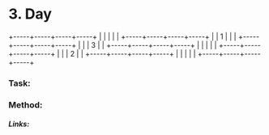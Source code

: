 # 3. Day

+-----+-----+-----+-----+
|     |     |     |     |
+-----+-----+-----+-----+
|     |  1  |     |     |
+-----+-----+-----+-----+
|     |     |  3  |     |
+-----+-----+-----+-----+
|     |     |     |     |
+-----+-----+-----+-----+
|     |     |  2  |     |
+-----+-----+-----+-----+
|     |     |     |     |
+-----+-----+-----+-----+

### Task: 

### Method: 

##### Links:
